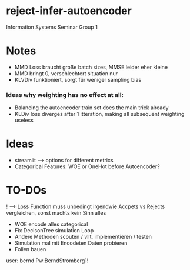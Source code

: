# reject-infer-autoencoder
Information Systems Seminar Group 1

# Notes
- MMD Loss braucht große batch sizes, MMSE leider eher kleine
- MMD bringt 0, verschlechtert situation nur
- KLVDiv funktioniert, sorgt für weniger sampling bias

### Ideas why weighting has no effect at all:
- Balancing the autoencoder train set does the main trick already
- KLDiv loss diverges after 1 itteration, making all subsequent weighting useless

# Ideas 
- streamlit
--> options for different metrics
- Categorical Features: WOE or OneHot before Autoencoder?



# TO-DOs
! --> Loss Function muss unbedingt irgendwie Accpets vs Rejects vergleichen, sonst machts kein Sinn alles

- WOE encode alles categorical
- Fix DecisonTree simulation Loop
- Andere Methoden scouten / vllt. implementieren / testen
- Simulation mal mit Encodeten Daten probieren
- Folien bauen


user: bernd
Pw:BerndStromberg1!